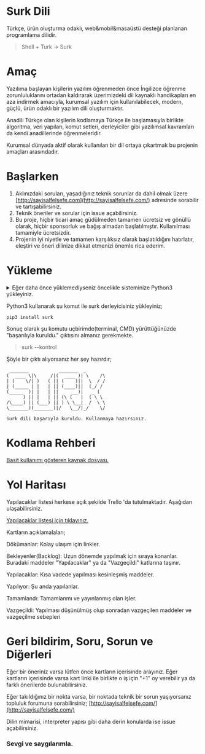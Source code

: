 
# Surk Dili
Türkçe, ürün oluşturma odaklı, web&mobil&masaüstü desteği planlanan programlama dilidir.

> Shell + Turk -> Surk

# Amaç
Yazılıma başlayan kişilerin yazılım öğrenmeden önce İngilizce öğrenme zorunluluklarını ortadan kaldırarak üzerimizdeki dil kaynaklı handikapları en aza indirmek amacıyla, kurumsal yazılım için kullanılabilecek, modern, güçlü, ürün odaklı bir yazılım dili oluşturmaktır.

Anadili Türkçe olan kişilerin kodlamaya Türkçe ile başlamasıyla birlikte algoritma, veri yapıları, komut setleri, derleyiciler gibi yazılımsal kavramları da kendi anadillerinde öğrenmeleridir.

Kurumsal dünyada aktif olarak kullanılan bir dil ortaya çıkartmak bu projenin amaçları arasındadır.


# Başlarken
1. Aklınızdaki soruları, yaşadığınız teknik sorunlar da dahil olmak üzere [http://sayisalfelsefe.com](http://sayisalfelsefe.com/) adresinde sorabilir ve tartışabilirsiniz.
2. Teknik öneriler ve sorular için issue açabilirsiniz.
3. Bu proje, hiçbir ticari amaç güdülmeden tamamen ücretsiz ve gönüllü olarak, hiçbir sponsorluk ve bağış almadan başlatılmıştır. Kullanılması tamamiyle ücretsizdir.
4. Projenin iyi niyetle ve tamamen karşılıksız olarak başlatıldığını hatırlatır, eleştiri ve öneri dilinize dikkat etmenizi önemle rica ederim. 


# Yükleme

<details><summary>Eğer daha önce yüklemediyseniz öncelikle sisteminize Python3 yükleyiniz.</summary>
<p>


Şurk dili bir Python paketi olarak dağıtılır ve dilin yüklemek için cihazınızda Python yüklü olmalıdır.
Öncelikle şuradaki rehberi takip ederek sisteminize Python3 ü yükleyiniz. İşleminiz tamamlandığında pip 'i de yüklemiş olacaksınız. 

<details><summary>Eğer bash: $: command not found hatası alırsanız ve ne olduğunu bilmiyorsanız buradaki açıklamayı okuyunuz.</summary><p>


$ işareti sizin veri girdiğiniz uç birime girilecek komutun başına temsilen konur. Pek çok anlatımda denk gelirsiniz. Semboliktir. Bunu uçbirime yazmayın. Kopyalarken bu karakteri atlayın.
Burada dikkat etmeniz gereken şey $ işaretini terminale kopyalamamanız gerektiği. Yani;
Komşu şöyle ise; 

    $ sudo apt install python3.6
   Başındaki işareti($) silerek şu şekilde yapıştırınız;
   

    sudo apt install python3.6
</p>
</details>


[Türkçe Python kurulum rehberi](https://tutorial.djangogirls.org/tr/python_installation/)


</p>
</details>


Python3 kullanarak şu komut ile surk derleyicisiniz yükleyiniz;

    pip3 install surk

Sonuç olarak şu komutu uçbirimde(terminal, CMD) yürüttüğünüzde "başarılıyla kuruldu." çıktısını almanız gerekmekte.


> surk --kontrol

Şöyle bir çıktı alıyorsanız her şey hazırdır;

```
 _______           _______  _         
(  ____ \|\     /|(  ____ )| \    /\  
| (    \/| )   ( || (    )||  \  / /  
| (_____ | |   | || (____)||  (_/ /   
(_____  )| |   | ||     __)|   _ (    
      ) || |   | || (\ (   |  ( \ \   
/\____) || (___) || ) \ \__|  /  \ \  
\_______)(_______)|/   \__/|_/    \/  

Surk dili başarıyla kuruldu. Kullanmaya hazırsınız.
```


# Kodlama Rehberi
[Basit kullanımı gösteren kaynak dosyası.](https://github.com/surkdili/surk/blob/master/KAYNAK.md)



# Yol Haritası
Yapılacaklar listesi herkese açık şekilde Trello 'da tutulmaktadır. Aşağıdan ulaşabilirsiniz.


[Yapılacaklar listesi için tıklayınız.](https://trello.com/b/EhRreez1/programlama-dili-yol-haritas%C4%B1)

Kartların açıklamalaları;

Dökümanlar: Kolay ulaşım için linkler.

Bekleyenler(Backlog): Uzun dönemde yapılmak için sıraya konanlar. Buradaki maddeler "Yapılacaklar" ya da "Vazgeçildi" katlarına taşınır.

Yapılacaklar: Kısa vadede yapılması kesinleşmiş maddeler.

Yapılıyor: Şu anda yapılanlar.

Tamamlandı: Tamamlanmı ve yayınlanmış olan işler.

Vazgeçildi: Yapılması düşünülmüş olup sonradan vazgeçilen maddeler ve vazgeçilme sebepleri



# Geri bildirim, Soru, Sorun ve Diğerleri

Eğer bir öneriniz varsa lütfen önce kartların içerisinde arayınız. Eğer kartların içerisinde varsa kart linki ile birlikte o iş için "+1" oy verebilir ya da farklı önerilerde bulunabilirsiniz. 

Eğer takıldığınız bir nokta varsa, bir noktada teknik bir sorun yaşıyorsanız topluluk forumuna sorabilirsiniz; [http://sayisalfelsefe.com/](http://sayisalfelsefe.com/)

Dilin mimarisi, interpreter yapısı gibi daha derin konularda ise issue açabilirsiniz.


### Sevgi ve saygılarımla.

